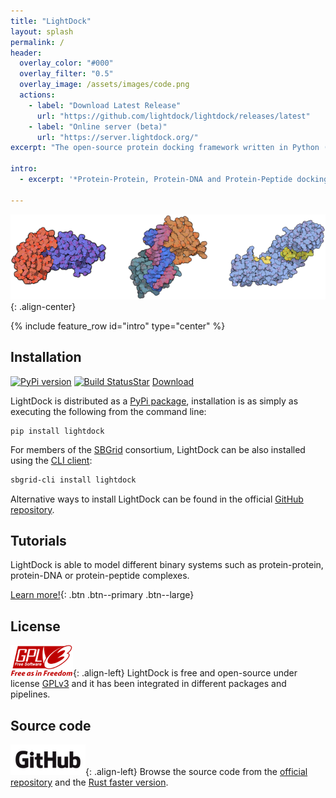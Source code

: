 ```yaml
---
title: "LightDock"
layout: splash
permalink: /
header:
  overlay_color: "#000"
  overlay_filter: "0.5"
  overlay_image: /assets/images/code.png
  actions:
    - label: "Download Latest Release"
      url: "https://github.com/lightdock/lightdock/releases/latest"
    - label: "Online server (beta)"
      url: "https://server.lightdock.org/"
excerpt: "The open-source protein docking framework written in Python ([and Rust](https://github.com/lightdock/lightdock-rust))"

intro: 
  - excerpt: '*Protein-Protein, Protein-DNA and Protein-Peptide docking made easy*'

---
```


![LightDock Docking](assets/images/lightdock_docking.png){: .align-center}

{% include feature_row id="intro" type="center" %}


## Installation
[![PyPi version](https://img.shields.io/pypi/v/lightdock.svg)](https://pypi.org/project/lightdock/) [![Build Status](https://travis-ci.com/lightdock/lightdock.svg?branch=master)](https://travis-ci.com/lightdock/lightdock)<a class="github-button" href="https://github.com/lightdock/lightdock" data-color-scheme="no-preference: light; light: light; dark: dark;" data-icon="octicon-star" data-show-count="true" aria-label="Star lightdock/lightdock on GitHub">Star</a>&nbsp;<a class="github-button" href="https://github.com/lightdock/lightdock/archive/HEAD.zip" data-color-scheme="no-preference: light; light: light; dark: dark;" data-icon="octicon-download" aria-label="Download lightdock/lightdock on GitHub">Download</a>

LightDock is distributed as a [PyPi package](https://pypi.org/project/lightdock/), installation is as simply as executing the following from the command line:

```
pip install lightdock
```

For members of the [SBGrid](https://sbgrid.org/) consortium, LightDock can be also installed using the [CLI client](https://sbgrid.org/software/titles/lightdock):

```bash
sbgrid-cli install lightdock
```

Alternative ways to install LightDock can be found in the official [GitHub repository](https://github.com/lightdock/lightdock/blob/master/README.md).


## Tutorials

LightDock is able to model different binary systems such as protein-protein, protein-DNA or protein-peptide complexes.

[Learn more!](/tutorials/latest){: .btn .btn--primary .btn--large}


## License

![GPLv3](/assets/images/gplv3.png){: .align-left}
LightDock is free and open-source under license [GPLv3](https://www.gnu.org/licenses/quick-guide-gplv3.en.html) and it has been integrated in different packages and pipelines.


## Source code
![GitHub](/assets/images/github_logo.png){: .align-left}
Browse the source code from the [official repository](https://github.com/lightdock/lightdock) and the [Rust faster version](https://github.com/lightdock/lightdock-rust).
